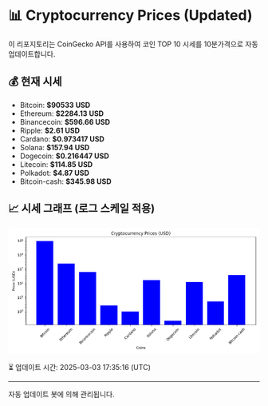 
# 📊 Cryptocurrency Prices (Updated)

이 리포지토리는 CoinGecko API를 사용하여 코인 TOP 10 시세를 10분가격으로 자동 업데이트합니다.

## 💰 현재 시세
- Bitcoin: **$90533 USD**
- Ethereum: **$2284.13 USD**
- Binancecoin: **$596.66 USD**
- Ripple: **$2.61 USD**
- Cardano: **$0.973417 USD**
- Solana: **$157.94 USD**
- Dogecoin: **$0.216447 USD**
- Litecoin: **$114.85 USD**
- Polkadot: **$4.87 USD**
- Bitcoin-cash: **$345.98 USD**

## 📈 시세 그래프 (로그 스케일 적용)
![Crypto Prices](crypto_prices.png)

⏳ 업데이트 시간: 2025-03-03 17:35:16 (UTC)

---
자동 업데이트 봇에 의해 관리됩니다.
